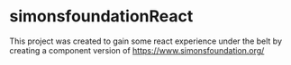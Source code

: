 # simonsfoundationReact

This project was created to gain some react experience under the belt by creating a component version of
https://www.simonsfoundation.org/

